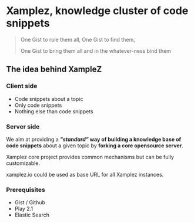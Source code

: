 # Xamplez, knowledge cluster of code snippets

> One Gist to rule them all, One Gist to find them,
>
> One Gist to bring them all and in the whatever-ness bind them

## The idea behind XampleZ

### Client side

 * Code snippets about a topic
 * Only code snippets
 * Nothing else than code snippets

### Server side

We aim at providing a **_"standard"_ way of building a knowledge base of code snippets** about a given topic 
by **forking a core opensource server**.

Xamplez core project provides common mechanisms but can be fully customizable. 

xamplez.io could be used as base URL for all Xamplez instances.

### Prerequisites

 * Gist / Github
 * Play 2.1
 * Elastic Search

